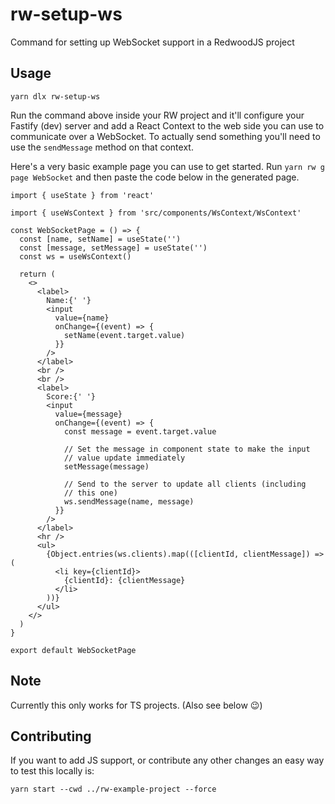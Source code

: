 rw-setup-ws
===========

Command for setting up WebSocket support in a RedwoodJS project

Usage
-----

```
yarn dlx rw-setup-ws
```

Run the command above inside your RW project and it'll configure your Fastify (dev) server and add a React Context to the web side you can use to communicate over a WebSocket.
To actually send something you'll need to use the `sendMessage` method on that context.

Here's a very basic example page you can use to get started. Run `yarn rw g page WebSocket` and then paste the code below in the generated page.

```
import { useState } from 'react'

import { useWsContext } from 'src/components/WsContext/WsContext'

const WebSocketPage = () => {
  const [name, setName] = useState('')
  const [message, setMessage] = useState('')
  const ws = useWsContext()

  return (
    <>
      <label>
        Name:{' '}
        <input
          value={name}
          onChange={(event) => {
            setName(event.target.value)
          }}
        />
      </label>
      <br />
      <br />
      <label>
        Score:{' '}
        <input
          value={message}
          onChange={(event) => {
            const message = event.target.value

            // Set the message in component state to make the input
            // value update immediately
            setMessage(message)

            // Send to the server to update all clients (including
            // this one)
            ws.sendMessage(name, message)
          }}
        />
      </label>
      <hr />
      <ul>
        {Object.entries(ws.clients).map(([clientId, clientMessage]) => (
          <li key={clientId}>
            {clientId}: {clientMessage}
          </li>
        ))}
      </ul>
    </>
  )
}

export default WebSocketPage
```

Note
----

Currently this only works for TS projects. (Also see below 😉)

Contributing
------------

If you want to add JS support, or contribute any other changes an easy way to test this locally is:
```
yarn start --cwd ../rw-example-project --force
```
